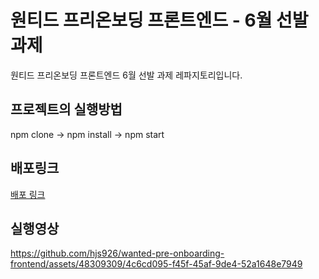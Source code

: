 # 원티드 프리온보딩 프론트엔드 - 6월 선발 과제

원티드 프리온보딩 프론트엔드 6월 선발 과제 레파지토리입니다.

## 프로젝트의 실행방법

npm clone -> npm install -> npm start

## 배포링크

[배포 링크](https://https://wanted-pre-onboarding-frontend-sand-xi.vercel.app/)

## 실행영상

https://github.com/hjs926/wanted-pre-onboarding-frontend/assets/48309309/4c6cd095-f45f-45af-9de4-52a1648e7949
